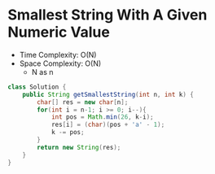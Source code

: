 # Smallest String With A Given Numeric Value

- Time Complexity: O(N)
- Space Complexity: O(N)
  - N as n

```java
class Solution {
    public String getSmallestString(int n, int k) {
        char[] res = new char[n];
        for(int i = n-1; i >= 0; i--){
            int pos = Math.min(26, k-i);
            res[i] = (char)(pos + 'a' - 1);
            k -= pos;
        }
        return new String(res);
    }
}
```
